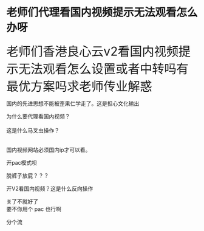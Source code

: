 # 老师们代理看国内视频提示无法观看怎么办呀


<font size="6">老师们香港良心云v2看国内视频提示无法观看怎么设置或者中转吗有最优方案吗求老师传业解惑<img src="static/image/smiley/yct/017.gif" smilieid="40" border="0" alt="" /> </font>

国内的先进思想不能被歪果仁学走了。这是担心文化输出

为什么要代理看国内视频？<br />
<br />
这是什么马叉虫操作？<br />
<br />
<img src="static/image/smiley/default/shocked.gif" smilieid="6" border="0" alt="" /><img src="static/image/smiley/default/shocked.gif" smilieid="6" border="0" alt="" /><img src="static/image/smiley/default/shocked.gif" smilieid="6" border="0" alt="" />

国内视频网站必须国内ip才可以看。

开pac模式呗

脱裤子放屁？？？

开V2看国内视频？这是什么反向操作

关了不就好了<br />
要不你用个 pac 也行啊<img id="aimg_jK2nx" onclick="zoom(this, this.src, 0, 0, 0)" class="zoom" src="https://cdn.jsdelivr.net/gh/hishis/forum-master/public/images/patch.gif" onmouseover="img_onmouseoverfunc(this)" onload="thumbImg(this)" border="0" alt="" />

分个流
